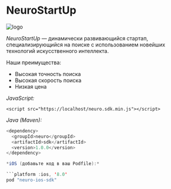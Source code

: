 # NeuroStartUp

![logo](https://camo.githubusercontent.com/ace14ee894d150192a7b05b12410738aa65528da742bbce69315a5f441320ea7/68747470733a2f2f692e696d6775722e636f6d2f495a4f525769492e706e67)

*NeuroStartUp* — динамически развивающийся стартап, специализирующийся на поиске с использованием новейших технологий искусственного интеллекта.

Наши преимущества:
* Высокая точность поиска
* Высокая скорость поиска
* Низкая цена

*JavaScript:*

```java-script
<script src="https://localhost/neuro.sdk.min.js"></script>
```

*Java (Maven):*

```java
<dependency>
  <groupId>neuro</groupId>
  <artifactId>sdk</artifactId>
  <version>1.0.0</version>
</dependency>

*iOS (добавьте код в ваш Podfile):*

```platform :ios, '8.0'
pod "neuro-ios-sdk"
```
